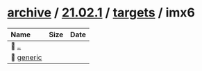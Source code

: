 ---
---

# [archive](/archive/) / [21.02.1](/archive/21.02.1/) / [targets](/archive/21.02.1/targets/) / imx6


| Name | Size | Date |
|:---|---:|---|
| 📁 [..](../) | | |
| 📁 [generic](generic) | | |

